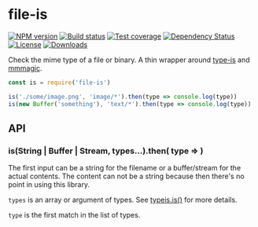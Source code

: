 
# file-is

[![NPM version][npm-image]][npm-url]
[![Build status][travis-image]][travis-url]
[![Test coverage][coveralls-image]][coveralls-url]
[![Dependency Status][david-image]][david-url]
[![License][license-image]][license-url]
[![Downloads][downloads-image]][downloads-url]

Check the mime type of a file or binary.
A thin wrapper around [type-is](https://github.com/jshttp/type-is) and
[mmmagic](https://github.com/mscdex/mmmagic).

```js
const is = require('file-is')

is('./some/image.png', 'image/*').then(type => console.log(type))
is(new Buffer('something'), 'text/*').then(type => console.log(type))
```

## API

### is(String | Buffer | Stream, types...).then( type => )

The first input can be a string for the filename
or a buffer/stream for the actual contents.
The content can not be a string because
then there's no point in using this library.


`types` is an array or argument of types.
See [typeis.is\(\)](https://github.com/jshttp/type-is#type--isismediatype-types) for more details.

`type` is the first match in the list of types.

[npm-image]: https://img.shields.io/npm/v/file-is.svg?style=flat-square
[npm-url]: https://npmjs.org/package/file-is
[github-tag]: http://img.shields.io/github/tag/jonathanong/file-is.svg?style=flat-square
[github-url]: https://github.com/jonathanong/file-is/tags
[travis-image]: https://img.shields.io/travis/jonathanong/file-is.svg?style=flat-square
[travis-url]: https://travis-ci.org/jonathanong/file-is
[coveralls-image]: https://img.shields.io/coveralls/jonathanong/file-is.svg?style=flat-square
[coveralls-url]: https://coveralls.io/r/jonathanong/file-is
[david-image]: http://img.shields.io/david/jonathanong/file-is.svg?style=flat-square
[david-url]: https://david-dm.org/jonathanong/file-is
[license-image]: http://img.shields.io/npm/l/file-is.svg?style=flat-square
[license-url]: LICENSE
[downloads-image]: http://img.shields.io/npm/dm/file-is.svg?style=flat-square
[downloads-url]: https://npmjs.org/package/file-is
